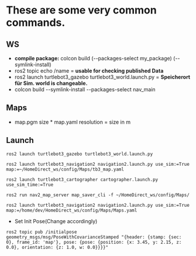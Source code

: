 # These are some very common commands.
## WS
- **compile package:** colcon build (--packages-select my_package) (--symlink-install)
- ros2 topic echo /name = **usable for checking published Data**
- ros2 launch turtlebot3_gazebo turtlebot3_world.launch.py = **Speicherort für Sim. world is changeable.**
- colcon build --symlink-install --packages-select nav_main

## Maps 
- map.pgm size * map.yaml resolution = size in m

## Launch
```
ros2 launch turtlebot3_gazebo turtlebot3_world.launch.py
```
```
ros2 launch turtlebot3_navigation2 navigation2.launch.py use_sim:=True map:=~/HomeDirect_ws/config/Maps/tb3_map.yaml
```
```
ros2 launch turtlebot3_cartographer cartographer.launch.py use_sim_time:=True
```
```
ros2 run nav2_map_server map_saver_cli -f ~/HomeDirect_ws/config/Maps/
```
```
ros2 launch turtlebot3_navigation2 navigation2.launch.py use_sim:=True map:=/home/dev/HomeDirect_ws/config/Maps/Maps.yaml
```
- Set Init Pose(Change accordingly)
```
ros2 topic pub /initialpose geometry_msgs/msg/PoseWithCovarianceStamped "{header: {stamp: {sec: 0}, frame_id: 'map'}, pose: {pose: {position: {x: 3.45, y: 2.15, z: 0.0}, orientation: {z: 1.0, w: 0.0}}}}"
```